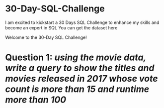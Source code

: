 # 30-Day-SQL-Challenge
I am excited to kickstart a 30 Days SQL Challenge to enhance my skills and become an expert in SQL
You can get the dataset here

Welcome to the 30-Day SQL Challenge!

# Question 1: *using the movie data, write a query to show the titles and movies released in 2017 whose vote count is more than 15 and runtime more than 100*

